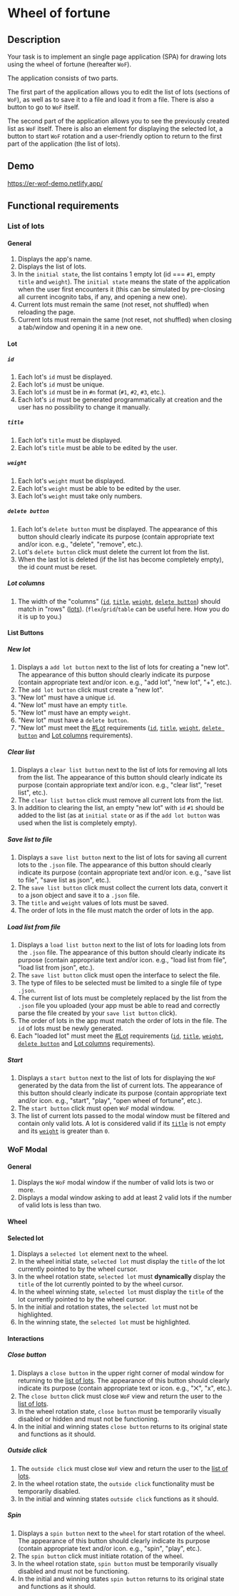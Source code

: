 # Wheel of fortune

## Description

Your task is to implement an single page application (SPA) for drawing lots using the wheel of fortune (hereafter `WoF`).

The application consists of two parts.

The first part of the application allows you to edit the list of lots (sections of `WoF`), as well as to save it to a file and load it from a file. There is also a button to go to `WoF` itself.

The second part of the application allows you to see the previously created list as `WoF` itself. There is also an element for displaying the selected lot, a button to start `WoF` rotation and a user-friendly option to return to the first part of the application (the list of lots).

## Demo

<https://er-wof-demo.netlify.app/>

## Functional requirements

### List of lots

#### General

1. Displays the app's name.
2. Displays the list of lots.
3. In the `initial state`, the list contains 1 empty lot (id === `#1`, empty `title` and `weight`). The `initial state` means the state of the application when the user first encounters it (this can be simulated by pre-closing all current incognito tabs, if any, and opening a new one).
4. Current lots must remain the same (not reset, not shuffled) when reloading the page.
5. Current lots must remain the same (not reset, not shuffled) when closing a tab/window and opening it in a new one.

#### Lot

##### `id`

1. Each lot's `id` must be displayed.
2. Each lot's `id` must be unique.
3. Each lot's `id` must be in `#n` format (`#1`, `#2`, `#3`, etc.).
4. Each lot's `id` must be generated programmatically at creation and the user has no possibility to change it manually.

##### `title`

1. Each lot's `title` must be displayed.
2. Each lot's `title` must be able to be edited by the user.

##### `weight`

1. Each lot's `weight` must be displayed.
2. Each lot's `weight` must be able to be edited by the user.
3. Each lot's `weight` must take only numbers.

##### `delete button`

1. Each lot's `delete button` must be displayed. The appearance of this button should clearly indicate its purpose (contain appropriate text and/or icon. e.g., "delete", "remove", etc.).
2. Lot's `delete button` click must delete the current lot from the list.
3. When the last lot is deleted (if the list has become completely empty), the id count must be reset.

##### Lot columns

1. The width of the "columns" ([`id`](#id), [`title`](#title), [`weight`](#weight), [`delete button`](#delete-button)) should match in "rows" ([lots](#lot)). (`flex`/`grid`/`table` can be useful here. How you do it is up to you.)

#### List Buttons

##### New lot

1. Displays a `add lot button` next to the list of lots for creating a "new lot". The appearance of this button should clearly indicate its purpose (contain appropriate text and/or icon. e.g., "add lot", "new lot", "+", etc.).
2. The `add lot button` click must create a "new lot".
3. "New lot" must have a unique `id`.
4. "New lot" must have an empty `title`.
5. "New lot" must have an empty `weight`.
6. "New lot" must have a `delete button`.
7. "New lot" must meet the [#Lot](#lot) requirements ([`id`](#id), [`title`](#title), [`weight`](#weight), [`delete button`](#delete-button) and [Lot columns](#lot-columns) requirements).

##### Clear list

1. Displays a `clear list button` next to the list of lots for removing all lots from the list. The appearance of this button should clearly indicate its purpose (contain appropriate text and/or icon. e.g., "clear list", "reset list", etc.).
2. The `clear list button` click must remove all current lots from the list.
3. In addition to clearing the list, an empty "new lot" with `id` `#1` should be added to the list (as at `initial state` or as if the `add lot button` was used when the list is completely empty).

##### Save list to file

1. Displays a `save list button` next to the list of lots for saving all current lots to the `.json` file. The appearance of this button should clearly indicate its purpose (contain appropriate text and/or icon. e.g., "save list to file", "save list as json", etc.).
2. The `save list button` click must collect the current lots data, convert it to a json object and save it to a `.json` file.
3. The `title` and `weight` values of lots must be saved.
4. The order of lots in the file must match the order of lots in the app.

##### Load list from file

1. Displays a `load list button` next to the list of lots for loading lots from the `.json` file. The appearance of this button should clearly indicate its purpose (contain appropriate text and/or icon. e.g., "load list from file", "load list from json", etc.).
2. The `save list button` click must open the interface to select the file.
3. The type of files to be selected must be limited to a single file of type `.json`.
4. The current list of lots must be completely replaced by the list from the `.json` file you uploaded (your app must be able to read and correctly parse the file created by your `save list button` click).
5. The order of lots in the app must match the order of lots in the file. The `id` of lots must be newly generated.
6. Each "loaded lot" must meet the [#Lot](#lot) requirements ([`id`](#id), [`title`](#title), [`weight`](#weight), [`delete button`](#delete-button) and [Lot columns](#lot-columns) requirements).

##### Start

1. Displays a `start button` next to the list of lots for displaying the `WoF` generated by the data from the list of current lots. The appearance of this button should clearly indicate its purpose (contain appropriate text and/or icon. e.g., "start", "play", "open wheel of fortune", etc.).
2. The `start button` click must open `WoF` modal window.
3. The list of current lots passed to the modal window must be filtered and contain only valid lots. A lot is considered valid if its [`title`](#title) is not empty and its [`weight`](#weight) is greater than `0`.

### WoF Modal

#### General

1. Displays the `WoF` modal window if the number of valid lots is two or more.
2. Displays a modal window asking to add at least 2 valid lots if the number of valid lots is less than two.

#### Wheel

#### Selected lot

1. Displays a `selected lot` element next to the wheel.
2. In the wheel initial state, `selected lot` must display the `title` of the lot currently pointed to by the wheel cursor.
3. In the wheel rotation state, `selected lot` must **dynamically** display the `title` of the lot currently pointed to by the wheel cursor.
4. In the wheel winning state, `selected lot` must display the `title` of the lot currently pointed to by the wheel cursor.
5. In the initial and rotation states, the `selected lot` must not be highlighted.
6. In the winning state, the `selected lot` must be highlighted.

#### Interactions

##### Close button

1. Displays a `close button` in the upper right corner of modal window for returning to the [list of lots](#list-of-lots). The appearance of this button should clearly indicate its purpose (contain appropriate text or icon. e.g., "⨉", "x", etc.).
2. The `close button` click must close `WoF` view and return the user to the [list of lots](#list-of-lots).
3. In the wheel rotation state, `close button` must be temporarily visually disabled or hidden and must not be functioning.
4. In the initial and winning states `close button` returns to its original state and functions as it should.

##### Outside click

1. The `outside click` must close `WoF` view and return the user to the [list of lots](#list-of-lots).
2. In the wheel rotation state, the `outside click` functionality must be temporarily disabled.
3. In the initial and winning states `outside click` functions as it should.

##### Spin

1. Displays a `spin button` next to the `wheel` for start rotation of the wheel. The appearance of this button should clearly indicate its purpose (contain appropriate text and/or icon. e.g., "spin", "play", etc.).
2. The `spin button` click must initiate rotation of the wheel.
3. In the wheel rotation state, `spin button` must be temporarily visually disabled and must not be functioning.
4. In the initial and winning states `spin button` returns to its original state and functions as it should.
